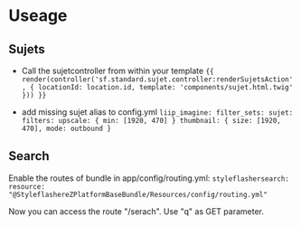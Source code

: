 # Useage

## Sujets
* Call the sujetcontroller from within your template
    `{{ render(controller('sf.standard.sujet.controller:renderSujetsAction', {
     locationId: location.id,
        template: 'components/sujet.html.twig'
        })) }}`

* add missing sujet alias to config.yml
    `
liip_imagine:
    filter_sets:
        sujet:
            filters:
                upscale: { min: [1920, 470] }
                thumbnail: { size: [1920, 470], mode: outbound }
`

## Search

Enable the routes of bundle in app/config/routing.yml:
`
styleflashersearch:
    resource: "@StyleflashereZPlatformBaseBundle/Resources/config/routing.yml"
`

Now you can access the route "/serach". Use "q" as GET parameter.

